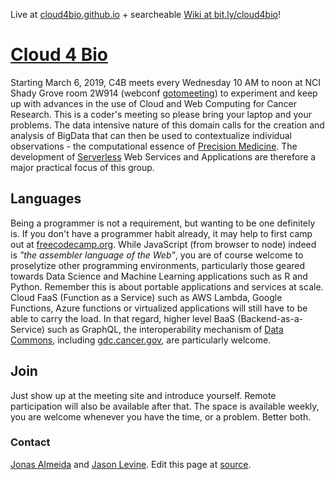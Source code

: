 Live at [cloud4bio.github.io](https://cloud4bio.github.io) + searcheable [Wiki at bit.ly/cloud4bio](http://bit.ly/cloud4bio)! 

# [Cloud 4 Bio](https://cloud4bio.github.io) 
Starting March 6, 2019, C4B meets every Wednesday 10 AM to noon at NCI Shady Grove room 2W914 (webconf [gotomeeting](https://global.gotomeeting.com/join/751234733)) to experiment and keep up with advances in the use of Cloud and Web Computing for Cancer Research. This is a coder's meeting so please bring your laptop and your problems. The data intensive nature of this domain calls for the creation and analysis of BigData that can then be used to contextualize individual observations - the computational essence of [Precision Medicine](https://www.cancer.gov/research/areas/treatment/pmi-oncology). The development of [Serverless](https://en.wikipedia.org/wiki/Serverless_computing) Web Services and Applications are therefore a major practical focus of this group.

## Languages
Being a programmer is not a requirement, but wanting to be one definitely is. If you don't have a programmer habit already, it may help to first camp out at [freecodecamp.org](https://www.freecodecamp.org/). While JavaScript (from browser to node) indeed is *"the assembler language of the Web"*, you are of course welcome to proselytize other programming environments, particularly those geared towards Data Science and Machine Learning applications such as R and Python. Remember this is about portable applications and services at scale. Cloud FaaS (Function as a Service) such as AWS Lambda, Google Functions, Azure functions or virtualized applications will still have to be able to carry the load. In that regard, higher level BaaS (Backend-as-a-Service) such as GraphQL, the interoperability mechanism of [Data Commons](https://commonfund.nih.gov/commons), including [gdc.cancer.gov](https://gdc.cancer.gov), are particularly welcome.

## Join
Just show up at the meeting site and introduce yourself. Remote participation will also be available after that. The space is available weekly, you are welcome whenever you have the time, or a problem. Better both.

### Contact
[Jonas Almeida](https://dceg.cancer.gov/about/staff-directory/biographies/A-J/almeida-jonas) and [Jason Levine](https://ccr.cancer.gov/jason-e-levine). Edit this page at [source](https://github.com/cloud4bio/cloud4bio.github.com).
